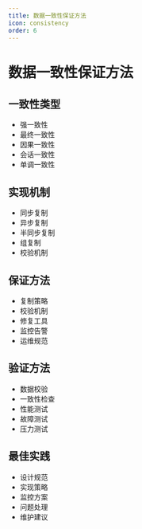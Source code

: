 ```yaml
---
title: 数据一致性保证方法
icon: consistency
order: 6
---
```


# 数据一致性保证方法

## 一致性类型
- 强一致性
- 最终一致性
- 因果一致性
- 会话一致性
- 单调一致性

## 实现机制
- 同步复制
- 异步复制
- 半同步复制
- 组复制
- 校验机制

## 保证方法
- 复制策略
- 校验机制
- 修复工具
- 监控告警
- 运维规范

## 验证方法
- 数据校验
- 一致性检查
- 性能测试
- 故障测试
- 压力测试

## 最佳实践
- 设计规范
- 实现策略
- 监控方案
- 问题处理
- 维护建议
